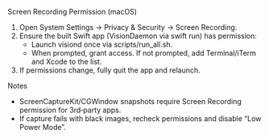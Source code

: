 Screen Recording Permission (macOS)

1) Open System Settings → Privacy & Security → Screen Recording.
2) Ensure the built Swift app (VisionDaemon via swift run) has permission:
   - Launch visiond once via scripts/run_all.sh.
   - When prompted, grant access. If not prompted, add Terminal/iTerm and Xcode to the list.
3) If permissions change, fully quit the app and relaunch.

Notes
- ScreenCaptureKit/CGWindow snapshots require Screen Recording permission for 3rd‑party apps.
- If capture fails with black images, recheck permissions and disable “Low Power Mode”.

